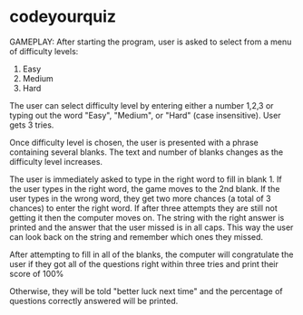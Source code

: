 # codeyourquiz
GAMEPLAY:
After starting the program, user is asked to select from a menu of difficulty
levels:
1. Easy
2. Medium
3. Hard

The user can select difficulty level by entering either a number 1,2,3 or typing
out the word "Easy", "Medium", or "Hard" (case insensitive). User gets 3 tries.

Once difficulty level is chosen, the user is presented with a phrase containing
several blanks. The text and number of blanks changes as the difficulty level
increases.

The user is immediately asked to type in the right word to fill in blank 1.
If the user types in the right word, the game moves to the 2nd blank. If
the user types in the wrong word, they get two more chances (a total of 3 chances)
to enter the right word. If after three attempts they are still not getting it
then the computer moves on. The string with the right answer is printed and 
the answer that the user missed is in all caps. This way the user can look back
on the string and remember which ones they missed.

After attempting to fill in all of the blanks, the computer will congratulate
the user if they got all of the questions right within three tries and print
their score of 100%

Otherwise, they will be told "better luck next time" and the percentage of
questions correctly answered will be printed.
